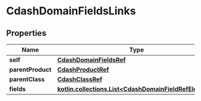 
# CdashDomainFieldsLinks

## Properties
| Name | Type | Description | Notes |
| ------------ | ------------- | ------------- | ------------- |
| **self** | [**CdashDomainFieldsRef**](CdashDomainFieldsRef.md) |  |  [optional] |
| **parentProduct** | [**CdashProductRef**](CdashProductRef.md) |  |  [optional] |
| **parentClass** | [**CdashClassRef**](CdashClassRef.md) |  |  [optional] |
| **fields** | [**kotlin.collections.List&lt;CdashDomainFieldRefElement&gt;**](CdashDomainFieldRefElement.md) |  |  [optional] |



